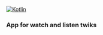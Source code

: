 [![Kotlin](https://img.shields.io/badge/%20language-Kotlin-red.svg)](https://kotlinlang.org/)
### App for watch and listen twiks
